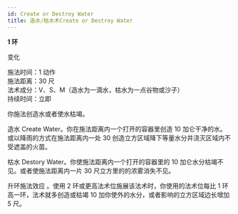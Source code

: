 ```yaml
---
id: Create or Destroy Water
title: 造水/枯水术Create or Destroy Water
---
```


**1 环**

变化

施法时间：1 动作  
施法距离：30 尺  
法术成分：V、S、M（造水为一滴水，枯水为一点谷物或沙子）  
持续时间：立即

你施法创造水或者使水枯竭。

造水
Create Water。你在施法距离内一个打开的容器里创造 10 加仑干净的水。或以降雨的方式在施法距离内一处 30 创造立方区域降下等量水分并浇灭区域内不受遮盖的火苗。

枯水
Destory Water。你使施法距离内一个打开的容器里的 10 加仑水分枯竭不见。或者使施法距离内一片 30 尺立方里的的浓雾消失不见。

升环施法效应
。使用 2 环或更高法术位施展该法术时，你使用的法术位每比 1 环高一环，法术就多创造或枯竭 10 加你使外的水分，或者影响的立方区域边长增加 5 尺。
